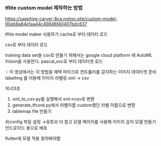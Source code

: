 ### tflite custom model 제작하는 방법
https://sapphire-carver-8ca.notion.site/custom-model-90eb8a84e1aa44c49846f40407bdc637

tflite model maker 사용하기
cache로 부터  데이터 로드

csv로 부터 데이터 로드

training data set을 csv로 만들기 위해서는 google cloud platform 에 AutoML Vision을 사용한다.
pascal_voc로 부터 데이터셋 로드

💡
이 영상에서는 이 방법을 채택
마이크로 컨트롤러를 감지하는 이미지 데이터셋 준비
labelImg 를 이용해 이미지 라벨링
xml → csv

10:03초

1) xml_to_csv.py를 실행해서 xml→csv로 변환
2) generate_tfcord.py에서 라벨이름 custom했던 라벨 이름으로 변환
3) lablemap file 만들기

4)config 파일 설정
→유튜브 더 참고
모델 메이커를 사용해 이미지 감지 모델 만들기
안드로이드 용으로 배포

flutter에 모델 적용
찾아봐야함
